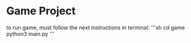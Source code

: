 # Game Project

to run game, must follow the next instructions in terminal:
'''sh
cd game
python3 main.py
'''